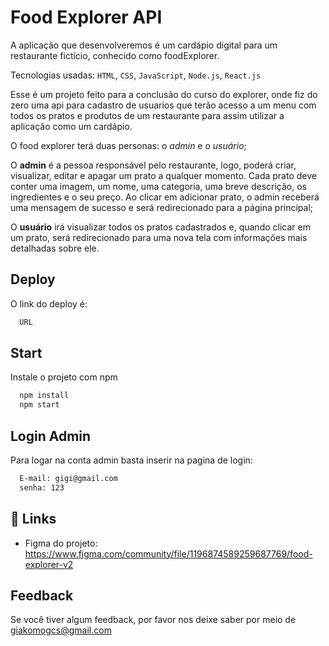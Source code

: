 
# Food Explorer API

A aplicação que desenvolveremos é um cardápio digital para um restaurante fictício, conhecido como foodExplorer.

Tecnologias usadas: `HTML`, `CSS`, `JavaScript`, `Node.js`, `React.js`

Esse é um projeto feito para a conclusão do curso do explorer, onde fiz do zero uma api para cadastro de usuarios que terão acesso a um menu com todos os pratos e produtos de um restaurante para assim utilizar a aplicação como um cardápio.

O food explorer terá duas personas: o *admin* e o *usuário*;

O **admin** é a pessoa responsável pelo restaurante, logo, poderá criar, visualizar, editar e apagar um prato a qualquer momento. Cada prato deve conter uma imagem, um nome, uma categoria, uma breve descrição, os ingredientes e o seu preço. Ao clicar em adicionar prato, o admin receberá uma mensagem de sucesso e será redirecionado para a página principal;

O **usuário** irá visualizar todos os pratos cadastrados e, quando clicar em um prato, será redirecionado para uma nova tela com informações mais detalhadas sobre ele.

 


## Deploy

O link do deploy é:

```bash
  URL
```


## Start

Instale o projeto com npm

```bash
  npm install
  npm start
```
    

## Login Admin

Para logar na conta admin basta inserir na pagina de login:

```bash
  E-mail: gigi@gmail.com
  senha: 123
```
## 🔗 Links
- Figma do projeto: https://www.figma.com/community/file/1196874589259687769/food-explorer-v2


## Feedback

Se você tiver algum feedback, por favor nos deixe saber por meio de giakomogcs@gmail.com

